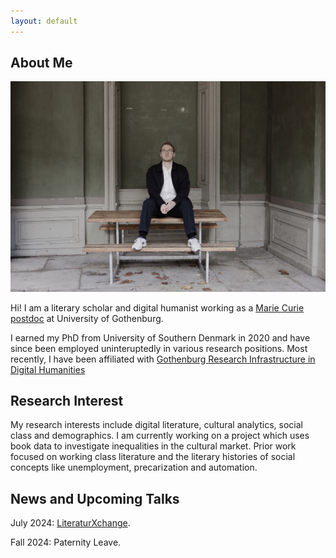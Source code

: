 ```yaml
---
layout: default
---
```


## About Me

<img class="profile-picture" src="aarhus1672seqn}.JPG">

Hi! I am a literary scholar and digital humanist working as a [Marie Curie postdoc](https://marie-sklodowska-curie-actions.ec.europa.eu/) at University of Gothenburg.

I earned my PhD from University of Southern Denmark in 2020 and have since been employed uninteruptedly in various research positions. Most recently, I have been affiliated with [Gothenburg Research Infrastructure in Digital Humanities](https://www.gu.se/en/digital-humanities) 


## Research Interest

My research interests include digital literature, cultural analytics, social class and demographics. I am currently working on a project which uses book data to investigate inequalities in the cultural market. Prior work focused on working class literature and the literary histories of social concepts like unemployment, precarization and automation.

## News and Upcoming Talks

July 2024: [LiteraturXchange](https://www.litx.dk/index.php/program/1131-paneldebat-litteratur-og-klassesamfund). 

Fall 2024: Paternity Leave.

